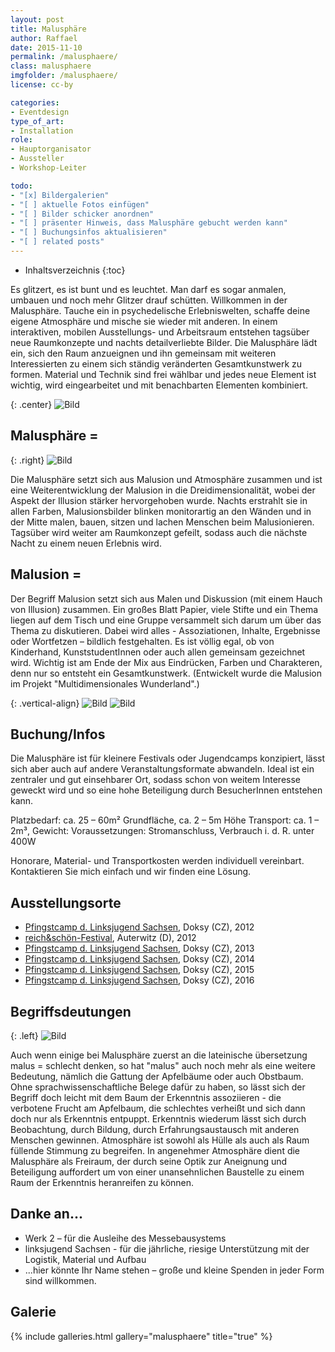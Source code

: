 ```yaml
---
layout: post
title: Malusphäre
author: Raffael
date: 2015-11-10
permalink: /malusphaere/
class: malusphaere
imgfolder: /malusphaere/
license: cc-by

categories:
- Eventdesign
type_of_art:
- Installation
role:
- Hauptorganisator
- Aussteller
- Workshop-Leiter

todo:
- "[x] Bildergalerien"
- "[ ] aktuelle Fotos einfügen"
- "[ ] Bilder schicker anordnen"
- "[ ] präsenter Hinweis, dass Malusphäre gebucht werden kann"
- "[ ] Buchungsinfos aktualisieren"
- "[ ] related posts"
---
```


* Inhaltsverzeichnis
{:toc}

Es glitzert, es ist bunt und es leuchtet. Man darf es sogar anmalen, umbauen und noch mehr Glitzer drauf schütten. Willkommen in der Malusphäre. Tauche ein in psychedelische Erlebniswelten, schaffe deine eigene Atmosphäre und mische sie wieder mit anderen. In einem interaktiven, mobilen Ausstellungs- und Arbeitsraum entstehen tagsüber neue Raumkonzepte und nachts detailverliebte Bilder. Die Malusphäre lädt ein, sich den Raum anzueignen und ihn gemeinsam mit weiteren Interessierten zu einem sich ständig veränderten Gesamtkunstwerk zu formen. Material und Technik sind frei wählbar und jedes neue Element ist wichtig, wird eingearbeitet und mit benachbarten Elementen kombiniert.

{: .center}
![Bild]({{site.imgpath}}{{page.imgfolder}}web_banner.jpg)

## Malusphäre =

{: .right}
![Bild]({{site.imgpath}}{{page.imgfolder}}malusphaere2.jpg)

Die Malusphäre setzt sich aus Malusion und Atmosphäre zusammen und ist eine Weiterentwicklung der Malusion in die Dreidimensionalität, wobei der Aspekt der Illusion stärker hervorgehoben wurde. Nachts erstrahlt sie in allen Farben, Malusionsbilder blinken monitorartig an den Wänden und in der Mitte malen, bauen, sitzen und lachen Menschen beim Malusionieren. Tagsüber wird weiter am Raumkonzept gefeilt, sodass auch die nächste Nacht zu einem neuen Erlebnis wird.

## Malusion =

Der Begriff Malusion setzt sich aus Malen und Diskussion (mit einem Hauch von Illusion) zusammen. Ein großes Blatt Papier, viele Stifte und ein Thema liegen auf dem Tisch und eine Gruppe versammelt sich darum um über das Thema zu diskutieren. Dabei wird alles - Assoziationen, Inhalte, Ergebnisse oder Wortfetzen – bildlich festgehalten. Es ist völlig egal, ob von Kinderhand, KunststudentInnen oder auch allen gemeinsam gezeichnet wird. Wichtig ist am Ende der Mix aus Eindrücken, Farben und Charakteren, denn nur so entsteht ein Gesamtkunstwerk. (Entwickelt wurde die Malusion im Projekt "Multidimensionales Wunderland".)

{: .vertical-align}
![Bild]({{site.imgpath}}{{page.imgfolder}}malusion_uv_01_thumb_01.jpg) ![Bild]({{site.imgpath}}{{page.imgfolder}}malusion_uv_01_thumb_02.jpg)

## Buchung/Infos

Die Malusphäre ist für kleinere Festivals oder Jugendcamps konzipiert, lässt sich aber auch auf andere Veranstaltungsformate abwandeln. Ideal ist ein zentraler und gut einsehbarer Ort, sodass schon von weitem Interesse geweckt wird und so eine hohe Beteiligung durch BesucherInnen entstehen kann.

Platzbedarf: ca. 25 – 60m² Grundfläche, ca. 2 – 5m Höhe
Transport: ca. 1 – 2m³, Gewicht:
Voraussetzungen: Stromanschluss, Verbrauch i. d. R. unter 400W

Honorare, Material- und Transportkosten werden individuell vereinbart. Kontaktieren Sie mich einfach und wir finden eine Lösung.

## Ausstellungsorte

- [Pfingstcamp d. Linksjugend Sachsen](http://www.linksjugend-sachsen.de/events/pfingstcamp/pfingstcamp-2012.html), Doksy (CZ), 2012
- [reich&schön-Festival](http://reichundschoen-festival.de/), Auterwitz (D), 2012
- [Pfingstcamp d. Linksjugend Sachsen](http://www.linksjugend-sachsen.de/events/pfingstcamp/pfingstcamp-2013.html), Doksy (CZ), 2013
- [Pfingstcamp d. Linksjugend Sachsen](http://www.linksjugend-sachsen.de/events/pfingstcamp/pfingstcamp-2014.html), Doksy (CZ), 2014
- [Pfingstcamp d. Linksjugend Sachsen](http://www.linksjugend-sachsen.de/events/pfingstcamp/pfingstcamp-2015.html), Doksy (CZ), 2015
- [Pfingstcamp d. Linksjugend Sachsen](http://www.linksjugend-sachsen.de/events/pfingstcamp/pfingstcamp-2016.html), Doksy (CZ), 2016

## Begriffsdeutungen

{: .left}
![Bild]({{site.imgpath}}{{page.imgfolder}}malusphaere4.jpg)

Auch wenn einige bei Malusphäre zuerst an die lateinische übersetzung malus = schlecht denken, so hat "malus" auch noch mehr als eine weitere Bedeutung, nämlich die Gattung der Apfelbäume oder auch Obstbaum. Ohne sprachwissenschaftliche Belege dafür zu haben, so lässt sich der Begriff doch leicht mit dem Baum der Erkenntnis assoziieren - die verbotene Frucht am Apfelbaum, die schlechtes verheißt und sich dann doch nur als Erkenntnis entpuppt. Erkenntnis wiederum lässt sich durch Beobachtung, durch Bildung, durch Erfahrungsaustausch mit anderen Menschen gewinnen.
Atmosphäre ist sowohl als Hülle als auch als Raum füllende Stimmung zu begreifen. In angenehmer Atmosphäre dient die Malusphäre als Freiraum, der durch seine Optik zur Aneignung und Beteiligung auffordert um von einer unansehnlichen Baustelle zu einem Raum der Erkenntnis heranreifen zu können.

## Danke an...

- Werk 2 – für die Ausleihe des Messebausystems
- linksjugend Sachsen - für die jährliche, riesige Unterstützung mit der Logistik, Material und Aufbau
- ...hier könnte Ihr Name stehen – große und kleine Spenden in jeder Form sind willkommen.

## Galerie

{% include galleries.html gallery="malusphaere" title="true" %}

